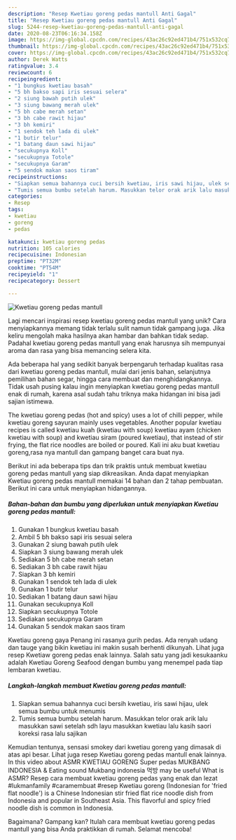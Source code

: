 ```yaml
---
description: "Resep Kwetiau goreng pedas mantull Anti Gagal"
title: "Resep Kwetiau goreng pedas mantull Anti Gagal"
slug: 5244-resep-kwetiau-goreng-pedas-mantull-anti-gagal
date: 2020-08-23T06:16:34.158Z
image: https://img-global.cpcdn.com/recipes/43ac26c92ed471b4/751x532cq70/kwetiau-goreng-pedas-mantull-foto-resep-utama.jpg
thumbnail: https://img-global.cpcdn.com/recipes/43ac26c92ed471b4/751x532cq70/kwetiau-goreng-pedas-mantull-foto-resep-utama.jpg
cover: https://img-global.cpcdn.com/recipes/43ac26c92ed471b4/751x532cq70/kwetiau-goreng-pedas-mantull-foto-resep-utama.jpg
author: Derek Watts
ratingvalue: 3.4
reviewcount: 6
recipeingredient:
- "1 bungkus kwetiau basah"
- "5 bh bakso sapi iris sesuai selera"
- "2 siung bawah putih ulek"
- "3 siung bawang merah ulek"
- "5 bh cabe merah setan"
- "3 bh cabe rawit hijau"
- "3 bh kemiri"
- "1 sendok teh lada di ulek"
- "1 butir telur"
- "1 batang daun sawi hijau"
- "secukupnya Koll"
- "secukupnya Totole"
- "secukupnya Garam"
- "5 sendok makan saos tiram"
recipeinstructions:
- "Siapkan semua bahannya cuci bersih kwetiau, iris sawi hijau, ulek semua bumbu untuk menumis"
- "Tumis semua bumbu setelah harum. Masukkan telor orak arik lalu masukkan sawi setelah sdh layu masukkan kwetiau lalu kasih saori koreksi rasa lalu sajikan"
categories:
- Resep
tags:
- kwetiau
- goreng
- pedas

katakunci: kwetiau goreng pedas 
nutrition: 105 calories
recipecuisine: Indonesian
preptime: "PT32M"
cooktime: "PT54M"
recipeyield: "1"
recipecategory: Dessert

---
```



![Kwetiau goreng pedas mantull](https://img-global.cpcdn.com/recipes/43ac26c92ed471b4/751x532cq70/kwetiau-goreng-pedas-mantull-foto-resep-utama.jpg)

Lagi mencari inspirasi resep kwetiau goreng pedas mantull yang unik? Cara menyiapkannya memang tidak terlalu sulit namun tidak gampang juga. Jika keliru mengolah maka hasilnya akan hambar dan bahkan tidak sedap. Padahal kwetiau goreng pedas mantull yang enak harusnya sih mempunyai aroma dan rasa yang bisa memancing selera kita.

Ada beberapa hal yang sedikit banyak berpengaruh terhadap kualitas rasa dari kwetiau goreng pedas mantull, mulai dari jenis bahan, selanjutnya pemilihan bahan segar, hingga cara membuat dan menghidangkannya. Tidak usah pusing kalau ingin menyiapkan kwetiau goreng pedas mantull enak di rumah, karena asal sudah tahu triknya maka hidangan ini bisa jadi sajian istimewa.

The kwetiau goreng pedas (hot and spicy) uses a lot of chilli pepper, while kwetiau goreng sayuran mainly uses vegetables. Another popular kwetiau recipes is called kwetiau kuah (kwetiau with soup) kwetiau ayam (chicken kwetiau with soup) and kwetiau siram (poured kwetiau), that instead of stir frying, the flat rice noodles are boiled or poured. Kali ini aku buat kwetiau goreng,rasa nya mantull dan gampang banget cara buat nya.


Berikut ini ada beberapa tips dan trik praktis untuk membuat kwetiau goreng pedas mantull yang siap dikreasikan. Anda dapat menyiapkan Kwetiau goreng pedas mantull memakai 14 bahan dan 2 tahap pembuatan. Berikut ini cara untuk menyiapkan hidangannya.

<!--inarticleads1-->

##### Bahan-bahan dan bumbu yang diperlukan untuk menyiapkan Kwetiau goreng pedas mantull:

1. Gunakan 1 bungkus kwetiau basah
1. Ambil 5 bh bakso sapi iris sesuai selera
1. Gunakan 2 siung bawah putih ulek
1. Siapkan 3 siung bawang merah ulek
1. Sediakan 5 bh cabe merah setan
1. Sediakan 3 bh cabe rawit hijau
1. Siapkan 3 bh kemiri
1. Gunakan 1 sendok teh lada di ulek
1. Gunakan 1 butir telur
1. Sediakan 1 batang daun sawi hijau
1. Gunakan secukupnya Koll
1. Siapkan secukupnya Totole
1. Sediakan secukupnya Garam
1. Gunakan 5 sendok makan saos tiram


Kwetiau goreng gaya Penang ini rasanya gurih pedas. Ada renyah udang dan tauge yang bikin kwetiau ini makin susah berhenti dikunyah. Lihat juga resep Kwetiaw goreng pedas enak lainnya. Salah satu yang jadi kesukaanku adalah Kwetiau Goreng Seafood dengan bumbu yang menempel pada tiap lembaran kwetiau. 

<!--inarticleads2-->

##### Langkah-langkah membuat Kwetiau goreng pedas mantull:

1. Siapkan semua bahannya cuci bersih kwetiau, iris sawi hijau, ulek semua bumbu untuk menumis
1. Tumis semua bumbu setelah harum. Masukkan telor orak arik lalu masukkan sawi setelah sdh layu masukkan kwetiau lalu kasih saori koreksi rasa lalu sajikan


Kemudian tentunya, sensasi smokey dari kwetiau goreng yang dimasak di atas api besar. Lihat juga resep Kwetiau goreng pedas mantull enak lainnya. In this video about ASMR KWETIAU GORENG Super pedas MUKBANG INDONESIA &amp; Eating sound Mukbang indonesia 먹방 may be useful What is ASMR? Resep cara membuat kwetiau goreng pedas yang enak dan lezat #lukmanfamily #caramembuat #resep Kwetiau goreng (Indonesian for &#39;fried flat noodle&#39;) is a Chinese Indonesian stir fried flat rice noodle dish from Indonesia and popular in Southeast Asia. This flavorful and spicy fried noodle dish is common in Indonesia. 

Bagaimana? Gampang kan? Itulah cara membuat kwetiau goreng pedas mantull yang bisa Anda praktikkan di rumah. Selamat mencoba!
